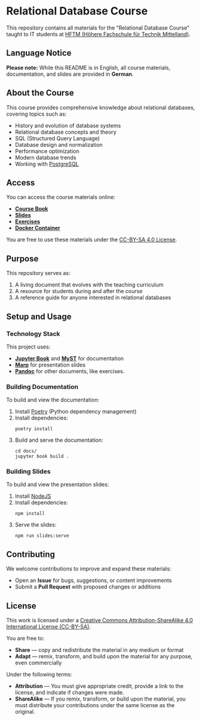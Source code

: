# Relational Database Course

This repository contains all materials for the "Relational Database Course" taught to IT students at [HFTM (Höhere Fachschule für Technik Mittelland)](https://www.hftm.ch/).

## Language Notice

**Please note:** While this README is in English, all course materials, documentation, and slides are provided in **German**.

## About the Course

This course provides comprehensive knowledge about relational databases, covering topics such as:

- History and evolution of database systems
- Relational database concepts and theory
- SQL (Structured Query Language)
- Database design and normalization
- Performance optimization
- Modern database trends
- Working with [PostgreSQL](https://www.postgresql.org/)

## Access

You can access the course materials online:

- **[Course Book](https://relational-databases.erhardt.consulting/)**
- **[Slides](https://relational-databases.erhardt.consulting/extras/#/Praesentationen)**
- **[Exercises](https://relational-databases.erhardt.consulting/extras/#/Aufgaben)**
- **[Docker Container](https://github.com/erhardtconsulting/relational-databases/pkgs/container/relational-databases)**

You are free to use these materials under the [CC-BY-SA 4.0 License](https://creativecommons.org/licenses/by-sa/4.0/).

## Purpose

This repository serves as:

1. A living document that evolves with the teaching curriculum
2. A resource for students during and after the course
3. A reference guide for anyone interested in relational databases

## Setup and Usage

### Technology Stack

This project uses:

- **[Jupyter Book](https://jupyterbook.org/)** and **[MyST](https://myst-parser.readthedocs.io/)** for documentation
- **[Marp](https://marp.app/)** for presentation slides
- **[Pandoc](https://pandoc.org/)** for other documents, like exercises.

### Building Documentation

To build and view the documentation:

1. Install [Poetry](https://python-poetry.org/) (Python dependency management)
2. Install dependencies:
   ```
   poetry install
   ```
3. Build and serve the documentation:
   ```
   cd docs/
   jupyter book build .
   ```

### Building Slides

To build and view the presentation slides:

1. Install [NodeJS](https://nodejs.org/)
2. Install dependencies:
   ```
   npm install
   ```
3. Serve the slides:
   ```
   npm run slides:serve
   ```

## Contributing

We welcome contributions to improve and expand these materials:

- Open an **Issue** for bugs, suggestions, or content improvements
- Submit a **Pull Request** with proposed changes or additions

## License

This work is licensed under a [Creative Commons Attribution-ShareAlike 4.0 International License (CC-BY-SA)](https://creativecommons.org/licenses/by-sa/4.0/).

You are free to:
- **Share** — copy and redistribute the material in any medium or format
- **Adapt** — remix, transform, and build upon the material for any purpose, even commercially

Under the following terms:
- **Attribution** — You must give appropriate credit, provide a link to the license, and indicate if changes were made.
- **ShareAlike** — If you remix, transform, or build upon the material, you must distribute your contributions under the same license as the original.